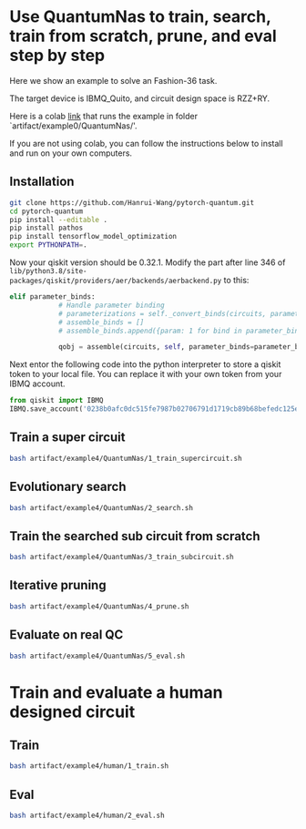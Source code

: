 # Use QuantumNas to train, search, train from scratch, prune, and eval step by step

Here we show an example to solve an Fashion-36 task.

The target device is IBMQ_Quito, and circuit design space is RZZ+RY. 

Here is a colab [link](https://colab.research.google.com/drive/1zureaKU9pj-qWGW5hkB8VW4Nb5g9E7IC?usp=sharing) that runs the example in folder `artifact/example0/QuantumNas/'.

If you are not using colab, you can follow the instructions below to install and run on your own computers.

## Installation
```bash
git clone https://github.com/Hanrui-Wang/pytorch-quantum.git
cd pytorch-quantum
pip install --editable .
pip install pathos
pip install tensorflow_model_optimization
export PYTHONPATH=.
```

Now your qiskit version should be 0.32.1. Modify the part after line 346 of `lib/python3.8/site-packages/qiskit/providers/aer/backends/aerbackend.py` to this:
```python
elif parameter_binds:
            # Handle parameter binding
            # parameterizations = self._convert_binds(circuits, parameter_binds)
            # assemble_binds = []
            # assemble_binds.append({param: 1 for bind in parameter_binds for param in bind})

            qobj = assemble(circuits, self, parameter_binds=parameter_binds)
```

Next entor the following code into the python interpreter to store a qiskit token to your local file. You can replace it with your own token from your IBMQ account.
```python
from qiskit import IBMQ
IBMQ.save_account('0238b0afc0dc515fe7987b02706791d1719cb89b68befedc125eded0607e6e9e9f26d3eed482f66fdc45fdfceca3aab2edb9519d96b39e9c78040194b86e7858', overwrite=True)
```

## Train a super circuit
```bash
bash artifact/example4/QuantumNas/1_train_supercircuit.sh
```

## Evolutionary search
```bash
bash artifact/example4/QuantumNas/2_search.sh
```

## Train the searched sub circuit from scratch
```bash
bash artifact/example4/QuantumNas/3_train_subcircuit.sh
```

## Iterative pruning
```bash
bash artifact/example4/QuantumNas/4_prune.sh
```

## Evaluate on real QC
```bash
bash artifact/example4/QuantumNas/5_eval.sh
```

# Train and evaluate a human designed circuit


## Train
```bash
bash artifact/example4/human/1_train.sh
```

## Eval
```bash
bash artifact/example4/human/2_eval.sh
```